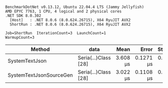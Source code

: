 ```

BenchmarkDotNet v0.13.12, Ubuntu 22.04.4 LTS (Jammy Jellyfish)
AMD EPYC 7763, 1 CPU, 4 logical and 2 physical cores
.NET SDK 8.0.302
  [Host]   : .NET 8.0.6 (8.0.624.26715), X64 RyuJIT AVX2
  ShortRun : .NET 8.0.6 (8.0.624.26715), X64 RyuJIT AVX2

Job=ShortRun  IterationCount=3  LaunchCount=1  
WarmupCount=3  

```
| Method                  | data                 | Mean     | Error     | StdDev    | Min      | Max      | Gen0   | Allocated |
|------------------------ |--------------------- |---------:|----------:|----------:|---------:|---------:|-------:|----------:|
| SystemTextJson          | Seria(...)Class [28] | 3.608 μs | 0.1271 μs | 0.0070 μs | 3.600 μs | 3.613 μs | 0.0229 |   2.07 KB |
| SystemTextJsonSourceGen | Seria(...)Class [28] | 3.022 μs | 0.1108 μs | 0.0061 μs | 3.015 μs | 3.027 μs | 0.0267 |    2.2 KB |
